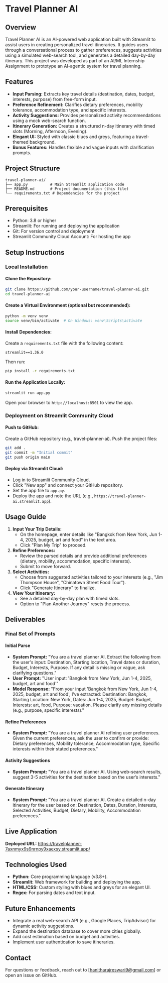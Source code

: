 # Travel Planner AI

## Overview
Travel Planner AI is an AI-powered web application built with Streamlit to assist users in creating personalized travel itineraries. It guides users through a conversational process to gather preferences, suggests activities using a simulated web-search tool, and generates a detailed day-by-day itinerary. This project was developed as part of an AI/ML Internship Assignment to prototype an AI-agentic system for travel planning.

## Features
- **Input Parsing:** Extracts key travel details (destination, dates, budget, interests, purpose) from free-form input.
- **Preference Refinement:** Clarifies dietary preferences, mobility tolerance, accommodation type, and specific interests.
- **Activity Suggestions:** Provides personalized activity recommendations using a mock web-search function.
- **Itinerary Generation:** Creates a structured n-day itinerary with timed slots (Morning, Afternoon, Evening).
- **Elegant UI:** Styled with classic blues and greys, featuring a travel-themed background.
- **Bonus Features:** Handles flexible and vague inputs with clarification prompts.

## Project Structure
```
travel-planner-ai/
├── app.py          # Main Streamlit application code
├── README.md       # Project documentation (this file)
└── requirements.txt # Dependencies for the project
```

## Prerequisites
- Python: 3.8 or higher
- Streamlit: For running and deploying the application
- Git: For version control and deployment
- Streamlit Community Cloud Account: For hosting the app

## Setup Instructions

### Local Installation
#### Clone the Repository:
```bash
git clone https://github.com/your-username/travel-planner-ai.git
cd travel-planner-ai
```

#### Create a Virtual Environment (optional but recommended):
```bash
python -m venv venv
source venv/bin/activate  # On Windows: venv\Scripts\activate
```

#### Install Dependencies:
Create a `requirements.txt` file with the following content:
```
streamlit==1.36.0
```
Then run:
```bash
pip install -r requirements.txt
```

#### Run the Application Locally:
```bash
streamlit run app.py
```
Open your browser to `http://localhost:8501` to view the app.

### Deployment on Streamlit Community Cloud
#### Push to GitHub:
Create a GitHub repository (e.g., travel-planner-ai).
Push the project files:
```bash
git add .
git commit -m "Initial commit"
git push origin main
```

#### Deploy via Streamlit Cloud:
- Log in to Streamlit Community Cloud.
- Click "New app" and connect your GitHub repository.
- Set the app file to `app.py`.
- Deploy the app and note the URL (e.g., `https://travel-planner-ai.streamlit.app`).

## Usage Guide
1. **Input Your Trip Details:**
   - On the homepage, enter details like "Bangkok from New York, Jun 1-4, 2025, budget, art and food" in the text area.
   - Click "Plan My Trip" to proceed.
2. **Refine Preferences:**
   - Review the parsed details and provide additional preferences (dietary, mobility, accommodation, specific interests).
   - Submit to move forward.
3. **Select Activities:**
   - Choose from suggested activities tailored to your interests (e.g., "Jim Thompson House", "Chinatown Street Food Tour").
   - Click "Generate Itinerary" to finalize.
4. **View Your Itinerary:**
   - See a detailed day-by-day plan with timed slots.
   - Option to "Plan Another Journey" resets the process.

## Deliverables

### Final Set of Prompts
#### Initial Parse
- **System Prompt:** "You are a travel planner AI. Extract the following from the user's input: Destination, Starting location, Travel dates or duration, Budget, Interests, Purpose. If any detail is missing or vague, ask clarifying questions."
- **User Prompt:** "User input: 'Bangkok from New York, Jun 1-4, 2025, budget, art and food'"
- **Model Response:** "From your input 'Bangkok from New York, Jun 1-4, 2025, budget, art and food', I’ve extracted: Destination: Bangkok, Starting Location: New York, Dates: Jun 1-4, 2025, Budget: Budget, Interests: art, food, Purpose: vacation. Please clarify any missing details (e.g., purpose, specific interests)."

#### Refine Preferences
- **System Prompt:** "You are a travel planner AI refining user preferences. Given the current preferences, ask the user to confirm or provide: Dietary preferences, Mobility tolerance, Accommodation type, Specific interests within their stated preferences."

#### Activity Suggestions
- **System Prompt:** "You are a travel planner AI. Using web-search results, suggest 3-5 activities for the destination based on the user’s interests."

#### Generate Itinerary
- **System Prompt:** "You are a travel planner AI. Create a detailed n-day itinerary for the user based on: Destination, Dates, Duration, Interests, Selected Activities, Budget, Dietary, Mobility, Accommodation preferences."

## Live Application
**Deployed URL:** https://travelplanner-7axnmyx9s9nrnpy9xaexsy.streamlit.app/

## Technologies Used
- **Python:** Core programming language (v3.8+).
- **Streamlit:** Web framework for building and deploying the app.
- **HTML/CSS:** Custom styling with blues and greys for an elegant UI.
- **Regex:** For parsing dates and text input.


## Future Enhancements
- Integrate a real web-search API (e.g., Google Places, TripAdvisor) for dynamic activity suggestions.
- Expand the destination database to cover more cities globally.
- Add cost estimation based on budget and activities.
- Implement user authentication to save itineraries.

## Contact
For questions or feedback, reach out to [hanitharajreswari9@gmail.com] or open an issue on GitHub.

